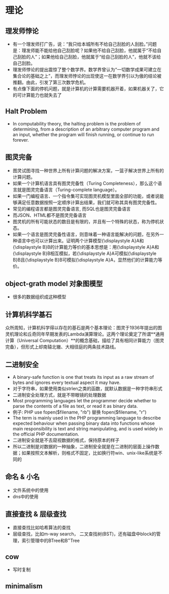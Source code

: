 # 理论
## 理发师悖论
* 有一个理发师打广告，说：“我只给本城所有不给自己刮脸的人刮脸。”问题是：理发师能不能给他自己刮脸呢？如果他不给自己刮脸，他就属于“不给自己刮脸的人”；如果他给自己刮脸，他就属于“给自己刮脸的人”，他就不该给自己刮脸。
* 理发师悖论的提出震惊了整个数学界。数学界曾认为“一切数学成果可建立在集合论的基础之上”，而理发师悖论的出现使这一在数学界引以为傲的结论被推翻。由此，引发了第三次数学危机。
* 有点像下面的停机问题，就是计算机的计算需要机器开着，如果机器关了，它的可计算能力也就失去了

## Halt Problem
* In computability theory, the halting problem is the problem of determining, from a description of an arbitrary computer program and an input, whether the program will finish running, or continue to run forever.


## 图灵完备
* 图灵试图寻找一种世界上所有计算问题的解决方案，一篮子解决世界上所有的计算问题。
* 如果一个计算机语言具有图灵完备性（Turing Completeness），那么这个语言就是图灵完备语言（Turing-complete language）。
* 如果一门编程语言、一个指令集可实现图灵机模型里面全部的功能，或者说能够满足任意数据按照一定顺序计算出结果，我们就可称其具有图灵完备性。
* 常见的编程语言都是图灵完备语言, 而SQL也是图灵完备语言
* 而JSON、HTML都不是图灵完备语言
* 图灵机的所有可能状态的数目是有限的，并且有一个特殊的状态，称为停机状态。
* 如果一个语言是图灵完备性语言，则意味着一种语言能解决的问题，在另外一种语言中也可以计算出来。证明两个计算模型{\displaystyle A}A和{\displaystyle B}B的计算能力等价的基本思想是：用{\displaystyle A}A和{\displaystyle B}B相互模拟，若{\displaystyle A}A可模拟{\displaystyle B}B且{\displaystyle B}B可模拟{\displaystyle A}A，显然他们的计算能力等价。


## object-grath model 对象图模型
* 很多的数据组织成这种模型

## 计算机科学基石
众所周知，计算机科学得以存在的基石是两个基本理论：图灵于1936年提出的图灵机理论和丘奇同年早期发表的Lambda演算理论。这两个理论奠定了所谓**通用计算（Universal Computation）**的概念基础，描绘了具有相同计算能力（图灵完备），但形式上却南辕北辙、大相径庭的两条技术路线。

## 二进制安全
* A binary-safe function is one that treats its input as a raw stream of bytes and ignores every textual aspect it may have. 
* 对于字符串，如果使用类似strlen之类的函数，就默认数据是一种字符串形式
* 二进制安全处理方式，就是不带眼镜的处理数据
* Most programming languages let the programmer decide whether to parse the contents of a file as text, or read it as binary data. 
* 例子: PHP   use fopen($filename, "rb") 替换 fopen($filename, "r")
* The term is mainly used in the PHP programming language to describe expected behaviour when passing binary data into functions whose main responsibility is text and string manipulating, and is used widely in the official PHP documentation.
* 二进制安全就是不去窥视数据的格式，保持原本的样子
* 所以二进制是对数据的一种抽象，二进制安全就是在二进制的层面上操作数据；如果按照文本解析，则格式不固定，比如换行符win、unix-like系统是不同的


## 命名 & 小名
* 文件系统中的使用
* dns中的使用

## 直接查找 & 层级查找
* 直接查找比如哈希算法的查找
* 层级查找，比如m-way search， 二叉查找树(BST)，还有磁盘中block的管理，索引管理中的BTree和B<sup>+</sup>Tree

## cow 
* 写时复制

## minimalism